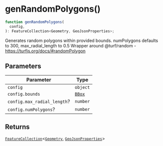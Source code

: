 # genRandomPolygons()

```ts
function genRandomPolygons(
  config,
): FeatureCollection<Geometry, GeoJsonProperties>;
```

Generates random polygons within provided bounds. numPolygons defaults to 300, max_radial_length to 0.5
Wrapper around @turf/random - https://turfjs.org/docs/#randomPolygon

## Parameters

| Parameter                   | Type                              |
| --------------------------- | --------------------------------- |
| `config`                    | `object`                          |
| `config.bounds`             | [`BBox`](../type-aliases/BBox.md) |
| `config.max_radial_length`? | `number`                          |
| `config.numPolygons`?       | `number`                          |

## Returns

[`FeatureCollection`](../interfaces/FeatureCollection.md)\<[`Geometry`](../type-aliases/Geometry.md), [`GeoJsonProperties`](../type-aliases/GeoJsonProperties.md)\>
